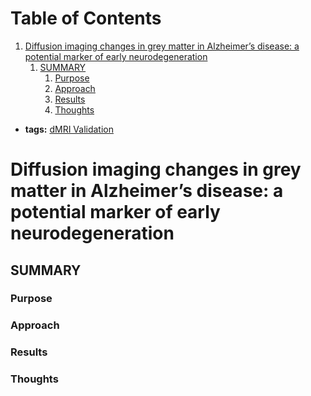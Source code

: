 
# Table of Contents

1.  [Diffusion imaging changes in grey matter in Alzheimer&rsquo;s disease: a potential marker of early neurodegeneration](#Weston2015)
    1.  [SUMMARY](#org265e1cd)
        1.  [Purpose](#orga75688d)
        2.  [Approach](#org4820bd8)
        3.  [Results](#org492032a)
        4.  [Thoughts](#orgd919a25)

-   **tags:** [dMRI Validation](20201019-dmri_validation.md)


<a id="Weston2015"></a>

# Diffusion imaging changes in grey matter in Alzheimer&rsquo;s disease: a potential marker of early neurodegeneration


<a id="org265e1cd"></a>

## SUMMARY


<a id="orga75688d"></a>

### Purpose


<a id="org4820bd8"></a>

### Approach


<a id="org492032a"></a>

### Results


<a id="orgd919a25"></a>

### Thoughts

